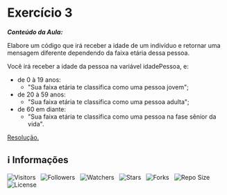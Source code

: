 <!-- Título -->
# Exercício 3

***Conteúdo da Aula:***

Elabore um código que irá receber a idade de um indivíduo e retornar uma mensagem diferente dependendo da faixa etária dessa pessoa.

Você irá receber a idade da pessoa na variável idadePessoa, e:

* de 0 à 19 anos:
  * "Sua faixa etária te classifica como uma pessoa jovem";
* de 20 à 59 anos:
  * "Sua faixa etária te classifica como uma pessoa adulta";
* de 60 em diante:
  * "Sua faixa etária te classifica como uma pessoa na fase sênior da vida".

[Resolução.](main.ts)

<!-- Informações -->
## &#8505; Informações

![Visitors](https://api.visitorbadge.io/api/visitors?path=Devsgeeknerd%2Fcla-exe-3-exe-usa-est-dec-log-par-pro-exe-pra-est-dec-bas&label=Visitantes&labelColor=%23700070&labelStyle=none&countColor=%23000fff&style=plastic&color=%23ffffff "Total de Visitantes")
&nbsp;
![Followers](https://img.shields.io/github/followers/Devsgeeknerd?style=p&label=Seguidores&labelColor=800080&color=000fff "Total de Seguidores")
&nbsp;
![Watchers](https://img.shields.io/github/watchers/Devsgeeknerd/cla-exe-3-exe-usa-est-dec-log-par-pro-exe-pra-est-dec-bas?style=p&label=Observadores&labelColor=800080&color=000fff "Total de Observadores")
&nbsp;
![Stars](https://img.shields.io/github/stars/Devsgeeknerd/cla-exe-3-exe-usa-est-dec-log-par-pro-exe-pra-est-dec-bas?style=p&label=Estrelas&labelColor=800080&color=000fff "Total de Estrelas")
&nbsp;
![Forks](https://img.shields.io/github/forks/Devsgeeknerd/cla-exe-3-exe-usa-est-dec-log-par-pro-exe-pra-est-dec-bas?style=p&label=Bifurcações&labelColor=800080&color=000fff "Total de Bifurcações")
&nbsp;
![Repo Size](https://img.shields.io/github/repo-size/Devsgeeknerd/cla-exe-3-exe-usa-est-dec-log-par-pro-exe-pra-est-dec-bas?style=p&label=Tamanho&labelColor=800080&color=000fff "Tamanho do Repositório")
&nbsp;
![License](https://img.shields.io/github/license/Devsgeeknerd/cla-exe-3-exe-usa-est-dec-log-par-pro-exe-pra-est-dec-bas?style=p&label=Licença&labelColor=800080&color=000fff "Licença do Repositório")
